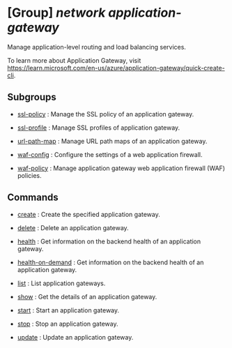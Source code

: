 # [Group] _network application-gateway_

Manage application-level routing and load balancing services.

To learn more about Application Gateway, visit https://learn.microsoft.com/en-us/azure/application-gateway/quick-create-cli.

## Subgroups

- [ssl-policy](/Commands/network/application-gateway/ssl-policy/readme.md)
: Manage the SSL policy of an application gateway.

- [ssl-profile](/Commands/network/application-gateway/ssl-profile/readme.md)
: Manage SSL profiles of application gateway.

- [url-path-map](/Commands/network/application-gateway/url-path-map/readme.md)
: Manage URL path maps of an application gateway.

- [waf-config](/Commands/network/application-gateway/waf-config/readme.md)
: Configure the settings of a web application firewall.

- [waf-policy](/Commands/network/application-gateway/waf-policy/readme.md)
: Manage application gateway web application firewall (WAF) policies.

## Commands

- [create](/Commands/network/application-gateway/_create.md)
: Create the specified application gateway.

- [delete](/Commands/network/application-gateway/_delete.md)
: Delete an application gateway.

- [health](/Commands/network/application-gateway/_health.md)
: Get information on the backend health of an application gateway.

- [health-on-demand](/Commands/network/application-gateway/_health-on-demand.md)
: Get information on the backend health of an application gateway.

- [list](/Commands/network/application-gateway/_list.md)
: List application gateways.

- [show](/Commands/network/application-gateway/_show.md)
: Get the details of an application gateway.

- [start](/Commands/network/application-gateway/_start.md)
: Start an application gateway.

- [stop](/Commands/network/application-gateway/_stop.md)
: Stop an application gateway.

- [update](/Commands/network/application-gateway/_update.md)
: Update an application gateway.
